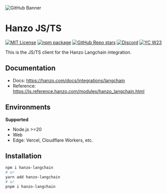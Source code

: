 ![GitHub Banner](https://github.com/hanzoai/trace-js/assets/2834609/d1613347-445f-4e91-9e84-428fda9c3659)

# Hanzo JS/TS

[![MIT License](https://img.shields.io/badge/License-MIT-red.svg?style=flat-square)](https://opensource.org/licenses/MIT) [![npm package](https://img.shields.io/npm/v/hanzo-langchain?style=flat-square)](https://www.npmjs.com/package/hanzo) [![GitHub Repo stars](https://img.shields.io/github/stars/hanzo/hanzo?style=flat-square&logo=GitHub&label=hanzo%2Fhanzo)](https://github.com/hanzoai/hanzo) [![Discord](https://img.shields.io/discord/1111061815649124414?style=flat-square&logo=Discord&logoColor=white&label=Discord&color=%23434EE4)](https://discord.gg/7NXusRtqYU) [![YC W23](https://img.shields.io/badge/Y%20Combinator-W23-orange?style=flat-square)](https://www.ycombinator.com/companies/hanzo)

This is the JS/TS client for the Hanzo Langchain integration.

## Documentation

- Docs: https://hanzo.com/docs/integrations/langchain
- Reference: https://js.reference.hanzo.com/modules/hanzo_langchain.html

## Environments

**Supported**

- Node.js >=20
- Web
- Edge: Vercel, Cloudflare Workers, etc.

## Installation

```bash
npm i hanzo-langchain
# or
yarn add hanzo-langchain
# or
pnpm i hanzo-langchain
```
